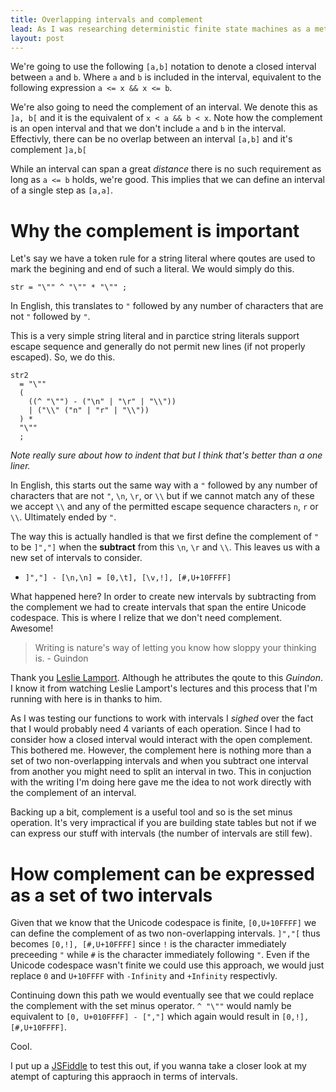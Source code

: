 ```yaml
---
title: Overlapping intervals and complement
lead: As I was researching deterministic finite state machines as a method of lexical analysis I noticed that the superset construction worked very poorly with large set of symbols, which is the result of negation within the Unicode codespace. These things are in the end, implemented in the form of a search problem with intervals. Modelling this using intervals we end up with a practical set of symbols and not state tables having 1,114,112 code points.
layout: post
---
```


We're going to use the following `[a,b]` notation to denote a closed interval between `a` and `b`. Where `a` and `b` is included in the interval, equivalent to the following expression `a <= x && x <= b`.

We're also going to need the complement of an interval. We denote this as `]a, b[` and it is the equivalent of `x < a && b < x`. Note how the complement is an open interval and that we don't include `a` and `b` in the interval. Effectivly, there can be no overlap between an interval `[a,b]` and it's complement `]a,b[`

While an interval can span a great *distance* there is no such requirement as long as `a <= b` holds, we're good. This implies that we can define an interval of a single step as `[a,a]`.

# Why the complement is important

Let's say we have a token rule for a string literal where qoutes are used to mark the begining and end of such a literal. We would simply do this.

~~~
str = "\"" ^ "\"" * "\"" ;
~~~

In English, this translates to `"` followed by any number of characters that are not `"` followed by `"`.

This is a very simple string literal and in parctice string literals support escape sequence and generally do not permit new lines (if not properly escaped). So, we do this.

~~~
str2 
  = "\"" 
  (
    ((^ "\"") - ("\n" | "\r" | "\\"))
    | ("\\" ("n" | "r" | "\\"))
  ) * 
  "\"" 
  ;
~~~

*Note really sure about how to indent that but I think that's better than a one liner.*

In English, this starts out the same way with a `"` followed by any number of characters that are not `"`, `\n`, `\r`, or `\\` but if we cannot match any of these we accept `\\` and any of the permitted escape sequence characters `n`, `r` or `\\`. Ultimately ended by `"`.

The way this is actually handled is that we first define the complement of `"` to be `]","]` when the **subtract** from this `\n`,  `\r` and `\\`. This leaves us with a new set of intervals to consider.

* `]","] - [\n,\n] = [0,\t], [\v,!], [#,U+10FFFF]`

What happened here? In order to create new intervals by subtracting from the complement we had to create intervals that span the entire Unicode codespace. This is where I relize that we don't need complement. Awesome!

> Writing is nature's way of letting you know how sloppy your thinking is. - Guindon

 Thank you [Leslie Lamport](https://youtu.be/-4Yp3j_jk8Q?t=1m59s). Although he attributes the qoute to this *Guindon*. I know it from watching Leslie Lamport's lectures and this process that I'm running with here is in thanks to him.

As I was testing our functions to work with intervals I *sighed* over the fact that I would probably need 4 variants of each operation. Since I had to consider how a closed interval would interact with the open complement. This bothered me. However, the complement here is nothing more than a set of two non-overlapping intervals and when you subtract one interval from another you might need to split an interval in two. This in conjuction with the writing I'm doing here gave me the idea to not work directly with the complement of an interval.
 
Backing up a bit, complement is a useful tool and so is the set minus operation. It's very impractical if you are building state tables but not if we can express our stuff with intervals (the number of intervals are still few).
 
# How complement can be expressed as a set of two intervals

Given that we know that the Unicode codespace is finite, `[0,U+10FFFF]` we can define the complement of as two non-overlapping intervals. `]","[` thus becomes `[0,!], [#,U+10FFFF]` since `!` is the character immediately preceeding `"` while `#` is the character immediately following `"`. Even if the Unicode codespace wasn't finite we could use this approach, we would just replace `0` and `U+10FFFF` with `-Infinity` and `+Infinity` respectivly.

Continuing down this path we would eventually see that we could replace the complement with the set minus operator. `^ "\""` would namly be equivalent to `[0, U+010FFFF] - [","]` which again would result in `[0,!], [#,U+10FFFF]`.

Cool.

I put up a [JSFiddle](https://jsfiddle.net/2w57zoa4/2/)  to test this out, if you wanna take a closer look at my atempt of capturing this appraoch in terms of intervals.

